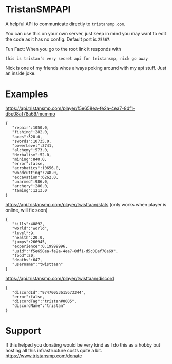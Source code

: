 # TristanSMPAPI

A helpful API to communicate directly to `tristansmp.com`.

You can use this on your own server, just keep in mind you may want to edit the code as it has no config. Default port is `25567`.

Fun Fact: When you go to the root link it responds with
```
this is tristan's very secret api for tristansmp, nick go away
```

Nick is one of my friends whos always poking around with my api stuff. Just an inside joke.

# Examples

https://api.tristansmp.com/player/f5e658ea-fe2a-4ea7-8df1-d5c08af78a69/mcmmo

```
{
   "repair":1050.0,
   "fishing":282.0,
   "axes":328.0,
   "swords":10735.0,
   "powerLevel":3741,
   "alchemy":573.0,
   "Herbalism":52.0,
   "mining":840.0,
   "error":false,
   "acrobatics":10656.0,
   "woodcutting":248.0,
   "excavation":6262.0,
   "unarmed":986.0,
   "archery":280.0,
   "taming":1213.0
}
```

https://api.tristansmp.com/player/twisttaan/stats (only works when player is online, will fix soon)

```
{
   "kills":40892,
   "world":"world",
   "level":9,
   "health":20.0,
   "jumps":266945,
   "experience":0.19999996,
   "uuid":"f5e658ea-fe2a-4ea7-8df1-d5c08af78a69",
   "food":20,
   "deaths":647,
   "username":"twisttaan"
}
```

https://api.tristansmp.com/player/twisttaan/discord

```
{
   "discordId":"97470053615673344",
   "error":false,
   "discordTag":"tristan#0005",
   "discordName":"tristan"
}
```

# Support

If this helped you donating would be very kind as I do this as a hobby but hosting all this infrastructure costs quite a bit.
https://www.tristansmp.com/donate
